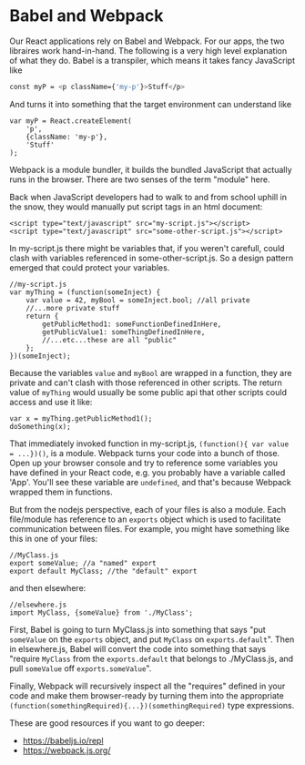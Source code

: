 # Babel and Webpack
Our React applications rely on Babel and Webpack. For our apps, the two libraires work hand-in-hand. The following is a very high level explanation of what they do. Babel is a transpiler, which means it takes fancy JavaScript like   
```sh
const myP = <p className={'my-p'}>Stuff</p>
```
And turns it into something that the target environment can understand like
```
var myP = React.createElement(
    'p',
    {className: 'my-p'},
    'Stuff'
);
```
Webpack is a module bundler, it builds the bundled JavaScript that actually runs in the browser. There are two senses of the term "module" here. 

Back when JavaScript developers had to walk to and from school uphill in the snow, they would manually put script tags in an html document:
```
<script type="text/javascript" src="my-script.js"></script>
<script type="text/javascript" src="some-other-script.js"></script>
```
In my-script.js there might be variables that, if you weren't carefull, could clash with variables referenced in some-other-script.js. So a design pattern emerged that could protect your variables. 
```
//my-script.js
var myThing = (function(someInject) {
    var value = 42, myBool = someInject.bool; //all private
    //...more private stuff
    return {
        getPublicMethod1: someFunctionDefinedInHere,
        getPublicValue1: someThingDefinedInHere,
        //...etc...these are all "public"
    };
})(someInject);
```
Because the variables `value` and `myBool` are wrapped in a function, they are private and can't clash with those referenced in other scripts. The return value of `myThing` would usually be some public api that other scripts could access and use it like:
```
var x = myThing.getPublicMethod1();
doSomething(x);
```
That immediately invoked function in my-script.js, `(function(){ var value = ...})()`, is a module. Webpack turns your code into a bunch of those. Open up your browser console and try to reference some variables you have defined in your React code, e.g. you probably have a variable called 'App'. You'll see these variable are `undefined`, and that's because Webpack wrapped them in functions. 

But from the nodejs perspective, each of your files is also a module. Each file/module has reference to an `exports` object which is used to facilitate communication between files. For example, you might have something like this in one of your files:
```
//MyClass.js
export someValue; //a "named" export
export default MyClass; //the "default" export
```
and then elsewhere:
```
//elsewhere.js
import MyClass, {someValue} from './MyClass';
```
First, Babel is going to turn MyClass.js into something that says "put `someValue` on the `exports` object, and put `MyClass` on `exports.default`".  Then in elsewhere.js, Babel will convert the code into something that says "require `MyClass` from the `exports.default` that belongs to ./MyClass.js, and pull `someValue` off `exports.someValue`". 

Finally, Webpack will recursively inspect all the "requires" defined in your code and make them browser-ready by turning them into the appropriate `(function(somethingRequired){...})(somethingRequired)` type expressions. 

These are good resources if you want to go deeper: 
- https://babeljs.io/repl 
- https://webpack.js.org/
